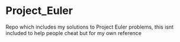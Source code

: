 # Project_Euler
Repo which includes my solutions to Project Euler problems, this isnt included to help people cheat but for my own reference
